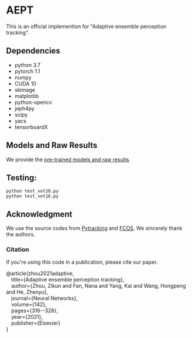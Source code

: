 # AEPT
This is an official implemention for "Adaptive ensemble perception tracking".


## Dependencies
* python 3.7
* pytorch 1.1
* numpy
* CUDA 10
* skimage
* matplotlib
* python-opencv
* jeph4py
* scipy
* yacs
* tensorboardX

## Models and Raw Results
We provide the [pre-trained models and raw results](https://drive.google.com/drive/folders/1r-25gTFA4deCpykgIMoqixes1fJCSMRz?usp=sharing).

## Testing:
```
python test_vot18.py
python test_vot16.py
```

## Acknowledgment
We use the source codes from [Pytracking](https://github.com/visionml/pytracking) and [FCOS](https://github.com/tianzhi0549/FCOS). We sincerely thank the authors.

### Citation
If you're using this code in a publication, please cite our paper.

  @article{zhou2021adaptive,  
    &emsp;title={Adaptive ensemble perception tracking},  
    &emsp;author={Zhou, Zikun and Fan, Nana and Yang, Kai and Wang, Hongpeng and He, Zhenyu},  
    &emsp;journal={Neural Networks},  
    &emsp;volume={142},  
    &emsp;pages={316--328},  
    &emsp;year={2021},  
    &emsp;publisher={Elsevier}  
  }
